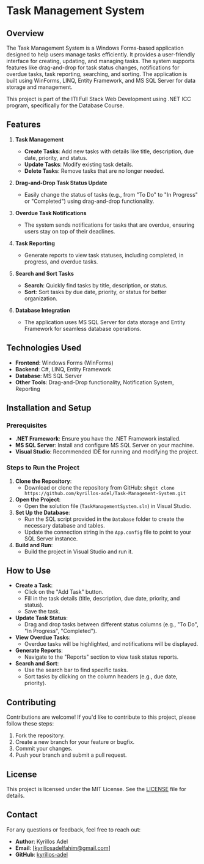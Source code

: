 # Task Management System

## Overview
The Task Management System is a Windows Forms-based application designed to help users manage tasks efficiently. It provides a user-friendly interface for creating, updating, and managing tasks. The system supports features like drag-and-drop for task status changes, notifications for overdue tasks, task reporting, searching, and sorting. The application is built using WinForms, LINQ, Entity Framework, and MS SQL Server for data storage and management.

This project is part of the ITI Full Stack Web Development using .NET ICC program, specifically for the Database Course.

## Features
1. **Task Management**
   - **Create Tasks**: Add new tasks with details like title, description, due date, priority, and status.
   - **Update Tasks**: Modify existing task details.
   - **Delete Tasks**: Remove tasks that are no longer needed.

2. **Drag-and-Drop Task Status Update**
   - Easily change the status of tasks (e.g., from "To Do" to "In Progress" or "Completed") using drag-and-drop functionality.

3. **Overdue Task Notifications**
   - The system sends notifications for tasks that are overdue, ensuring users stay on top of their deadlines.

4. **Task Reporting**
   - Generate reports to view task statuses, including completed, in progress, and overdue tasks.

5. **Search and Sort Tasks**
   - **Search**: Quickly find tasks by title, description, or status.
   - **Sort**: Sort tasks by due date, priority, or status for better organization.

6. **Database Integration**
   - The application uses MS SQL Server for data storage and Entity Framework for seamless database operations.

## Technologies Used
- **Frontend**: Windows Forms (WinForms)
- **Backend**: C#, LINQ, Entity Framework
- **Database**: MS SQL Server
- **Other Tools**: Drag-and-Drop functionality, Notification System, Reporting

## Installation and Setup

### Prerequisites
- **.NET Framework**: Ensure you have the .NET Framework installed.
- **MS SQL Server**: Install and configure MS SQL Server on your machine.
- **Visual Studio**: Recommended IDE for running and modifying the project.

### Steps to Run the Project
1. **Clone the Repository**:
   - Download or clone the repository from GitHub:
   sh```git clone https://github.com/kyrillos-adel/Task-Management-System.git```
2. **Open the Project**:
   - Open the solution file (`TaskManagementSystem.sln`) in Visual Studio.
3. **Set Up the Database**:
   - Run the SQL script provided in the `Database` folder to create the necessary database and tables.
   - Update the connection string in the `App.config` file to point to your SQL Server instance.
4. **Build and Run**:
   - Build the project in Visual Studio and run it.

## How to Use
- **Create a Task**:
  - Click on the "Add Task" button.
  - Fill in the task details (title, description, due date, priority, and status).
  - Save the task.
- **Update Task Status**:
  - Drag and drop tasks between different status columns (e.g., "To Do", "In Progress", "Completed").
- **View Overdue Tasks**:
  - Overdue tasks will be highlighted, and notifications will be displayed.
- **Generate Reports**:
  - Navigate to the "Reports" section to view task status reports.
- **Search and Sort**:
  - Use the search bar to find specific tasks.
  - Sort tasks by clicking on the column headers (e.g., due date, priority).

## Contributing
Contributions are welcome! If you'd like to contribute to this project, please follow these steps:
1. Fork the repository.
2. Create a new branch for your feature or bugfix.
3. Commit your changes.
4. Push your branch and submit a pull request.

## License
This project is licensed under the MIT License. See the [LICENSE](LICENSE) file for details.

## Contact
For any questions or feedback, feel free to reach out:
- **Author**: Kyrillos Adel
- **Email**: [kyrillosadelfahim@gmail.com]
- **GitHub**: [kyrillos-adel](https://github.com/kyrillos-adel)
